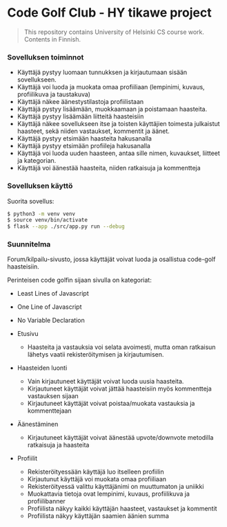 # Code Golf Club - HY tikawe project
> This repository contains University of Helsinki CS course work. Contents in Finnish.

### Sovelluksen toiminnot
- Käyttäjä pystyy luomaan tunnukksen ja kirjautumaan sisään sovellukseen.
- Käyttäjä voi luoda ja muokata omaa profiiliaan (lempinimi, kuvaus, profiilikuva ja taustakuva)
- Käyttäjä näkee äänestystilastoja profiilistaan
- Käyttäjä pystyy lisäämään, muokkaamaan ja poistamaan haasteita.
- Käyttäjä pystyy lisäämään liitteitä haasteisiin
- Käyttäjä näkee sovellukseen itse ja toisten käyttäjien toimesta julkaistut haasteet, sekä niiden vastaukset, kommentit ja äänet.
- Käyttäjä pystyy etsimään haasteita hakusanalla
- Käyttäjä pystyy etsimään profiileja hakusanalla
- Käyttäjä voi luoda uuden haasteen, antaa sille nimen, kuvaukset, liitteet ja kategorian.
- Käyttäjä voi äänestää haasteita, niiden ratkaisuja ja kommentteja

### Sovelluksen käyttö
Suorita sovellus:
```bash
$ python3 -m venv venv
$ source venv/bin/activate
$ flask --app ./src/app.py run --debug
```

### Suunnitelma
Forum/kilpailu-sivusto, jossa käyttäjät voivat luoda ja osallistua code-golf haasteisiin.

Perinteisen code golfin sijaan sivulla on kategoriat:
- Least Lines of Javascript
- One Line of Javascript
- No Variable Declaration

- Etusivu
    - Haasteita ja vastauksia voi selata avoimesti, mutta oman ratkaisun lähetys vaatii rekisteröitymisen ja kirjautumisen.

- Haasteiden luonti
    - Vain kirjautuneet käyttäjät voivat luoda uusia haasteita.
    - Kirjautuneet käyttäjät voivat jättää haasteisiin myös kommentteja vastauksen sijaan
    - Kirjautuneet käyttäjät voivat poistaa/muokata vastauksia ja kommenttejaan

- Äänestäminen
    - Kirjautuneet käyttäjät voivat äänestää upvote/downvote metodilla ratkaisuja ja haasteita

- Profiilit
    - Rekisteröityessään käyttäjä luo itselleen profiilin
    - Kirjautunut käyttäjä voi muokata omaa profiiliaan
    - Rekisteröityessä valittu käyttäjänimi on muuttumaton ja uniikki
    - Muokattavia tietoja ovat lempinimi, kuvaus, profiilikuva ja profiilibanner
    - Profiilista näkyy kaikki käyttäjän haasteet, vastaukset ja kommentit
    - Profiilista näkyy käyttäjän saamien äänien summa